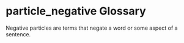 # particle_negative Glossary
Negative particles are terms that negate a word or some aspect of a sentence.